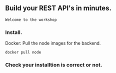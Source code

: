 ## Build your REST API's in minutes.

```
Welcome to the workshop 
```

### Install.

Docker: Pull the node images for the backend.
```
docker pull node
```

### Check your installtion is correct or not.

### 

